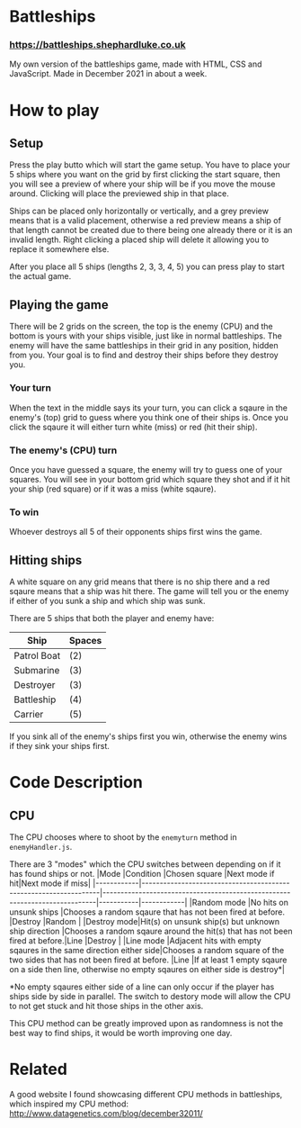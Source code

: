 # Battleships
### https://battleships.shephardluke.co.uk
My own version of the battleships game, made with HTML, CSS and JavaScript. Made in December 2021 in about a week.

# How to play
## Setup
Press the play butto which will start the game setup. You have to place your 5 ships where you want on the grid by first clicking the start square, then you will see a preview of where your ship will be if you move the mouse around. Clicking will place the previewed ship in that place.

Ships can be placed only horizontally or vertically, and a grey preview means that is a valid placement, otherwise a red preview means a ship of that length cannot be created due to there being one already there or it is an invalid length. Right clicking a placed ship will delete it allowing you to replace it somewhere else.

After you place all 5 ships (lengths 2, 3, 3, 4, 5) you can press play to start the actual game.

## Playing the game
There will be 2 grids on the screen, the top is the enemy (CPU) and the bottom is yours with your ships visible, just like in normal battleships. The enemy will have the same battleships in their grid in any position, hidden from you. Your goal is to find and destroy their ships before they destroy you.

### Your turn
When the text in the middle says its your turn, you can click a sqaure in the enemy's (top) grid to guess where you think one of their ships is. Once you click the sqaure it will either turn white (miss) or red (hit their ship).

### The enemy's (CPU) turn
Once you have guessed a square, the enemy will try to guess one of your squares. You will see in your bottom grid which square they shot and if it hit your ship (red square) or if it was a miss (white sqaure).

### To win
Whoever destroys all 5 of their opponents ships first wins the game.

## Hitting ships
A white square on any grid means that there is no ship there and a red sqaure means that a ship was hit there. The game will tell you or the enemy if either of you sunk a ship and which ship was sunk.

There are 5 ships that both the player and enemy have:

|Ship       |Spaces|
|-----------|---|
|Patrol Boat|(2)|
|Submarine  |(3)|
|Destroyer  |(3)|
|Battleship |(4)|
|Carrier    |(5)|

If you sink all of the enemy's ships first you win, otherwise the enemy wins if they sink your ships first.

# Code Description
## CPU
The CPU chooses where to shoot by the ```enemyturn``` method in ```enemyHandler.js```. 

There are 3 "modes" which the CPU switches between depending on if it has found ships or not.
|Mode        |Condition                                                         |Chosen square                                                               |Next mode if hit|Next mode if miss|
|------------|------------------------------------------------------------------|----------------------------------------------------------------------------|-----------|------------|
|Random mode |No hits on unsunk ships                                           |Chooses a random sqaure that has not been fired at before.                  |Destroy    |Random      |
|Destroy mode|Hit(s) on unsunk ship(s) but unknown ship direction               |Chooses a random sqaure around the hit(s) that has not been fired at before.|Line       |Destroy                                                                                         |
|Line mode   |Adjacent hits with empty sqaures in the same direction either side|Chooses a random square of the two sides that has not been fired at before. |Line       |If at least 1 empty sqaure on a side then line, otherwise no empty sqaures on either side is destroy*|

*No empty sqaures either side of a line can only occur if the player has ships side by side in parallel. The switch to destory mode will allow the CPU to not get stuck and hit those ships in the other axis.

This CPU method can be greatly improved upon as randomness is not the best way to find ships, it would be worth improving one day.

# Related
A good website I found showcasing different CPU methods in battleships, which inspired my CPU method:
http://www.datagenetics.com/blog/december32011/

